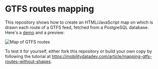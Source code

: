 # GTFS routes mapping

This repository shows how to create an HTML/JavaScript map on which is drawn each route of a GTFS feed, fetched from a PostgreSQL database. Here's a [demo](https://mobilitydatadev.com/demo/mapping-gtfs-routes-without-shapes/) and a preview:

![Map of GTFS routes](https://mobilitydatadev.com/images/gtfs-routes-map2.jpg)

To test it for yourself, either fork this repository or build your own copy by following the tutorial at https://mobilitydatadev.com/article/mapping-gtfs-routes-without-shapes.
